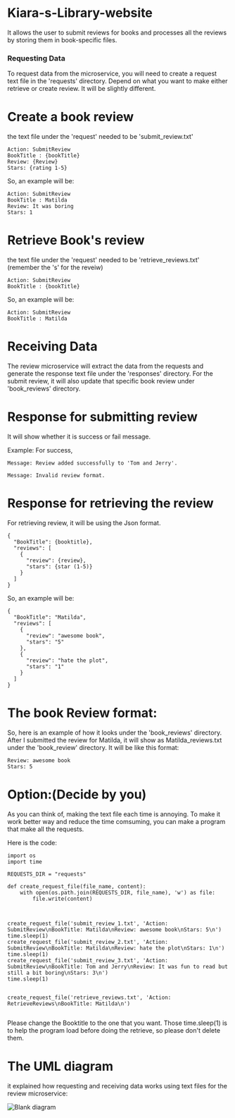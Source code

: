 # Kiara-s-Library-website
It allows the user to submit reviews for books and processes all the reviews by storing them in book-specific files.

### Requesting Data

To request data from the microservice, you will need to create a request text file in the 'requests' directory. Depend on what you want to make either retrieve or create review. It will be slightly different.

# Create a book review

the text file under the 'request' needed to be 'submit_review.txt'
```
Action: SubmitReview
BookTitle : {bookTitle}
Review: {Review}
Stars: {rating 1-5}
```

So, an example will be:

```
Action: SubmitReview
BookTitle : Matilda
Review: It was boring
Stars: 1
```

# Retrieve Book's review

the text file under the 'request' needed to be 'retrieve_reviews.txt' (remember the 's' for the reveiw)
```
Action: SubmitReview
BookTitle : {bookTitle}
```

So, an example will be:

```
Action: SubmitReview
BookTitle : Matilda
```
# Receiving Data

The review microservice will extract the data from the requests and generate the response text file under the 'responses' directory. For the submit review, it will also update that specific book review under 'book_reviews' directory.

# Response for submitting review

It will show whether it is success or fail message. 

Example: For success,
```
Message: Review added successfully to 'Tom and Jerry'.
```

```
Message: Invalid review format.
```

# Response for retrieving the review

For retrieving review, it will be using the Json format.
```
{
  "BookTitle": {booktitle},
  "reviews": [
    {
      "review": {review},
      "stars": {star (1-5)}
    }
  ]
}

```

So, an example will be:

```
{
  "BookTitle": "Matilda",
  "reviews": [
    {
      "review": "awesome book",
      "stars": "5"
    },
    {
      "review": "hate the plot",
      "stars": "1"
    }
  ]
}

```

# The book Review format:

So, here is an example of how it looks under the 'book_reviews' directory. After I submitted the review for Matilda, it will show as Matilda_reviews.txt under the 'book_review' directory.
It will be like this format:
```
Review: awesome book
Stars: 5
```

# Option:(Decide by you)
As you can think of, making the text file each time is annoying. To make it work better way and reduce the time comsuming, you can make a program that make all the requests.

Here is the code:
```
import os
import time

REQUESTS_DIR = "requests"

def create_request_file(file_name, content):
    with open(os.path.join(REQUESTS_DIR, file_name), 'w') as file:
        file.write(content)



create_request_file('submit_review_1.txt', 'Action: SubmitReview\nBookTitle: Matilda\nReview: awesome book\nStars: 5\n')
time.sleep(1)
create_request_file('submit_review_2.txt', 'Action: SubmitReview\nBookTitle: Matilda\nReview: hate the plot\nStars: 1\n')
time.sleep(1)
create_request_file('submit_review_3.txt', 'Action: SubmitReview\nBookTitle: Tom and Jerry\nReview: It was fun to read but still a bit boring\nStars: 3\n')
time.sleep(1)


create_request_file('retrieve_reviews.txt', 'Action: RetrieveReviews\nBookTitle: Matilda\n')


```
Please change the Booktitle to the one that you want. Those time.sleep(1) is to help the program load before doing the retrieve, so please don't delete them.
# The UML diagram
it explained how requesting and receiving data works using text files for the review microservice:


![Blank diagram](https://github.com/user-attachments/assets/fa57d93a-9bd4-496d-9950-a6a0170fc447)
